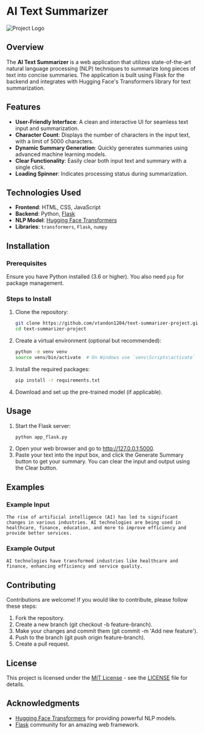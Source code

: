 # AI Text Summarizer

![Project Logo](https://via.placeholder.com/150) <!-- Replace with your project logo if available -->

## Overview

The **AI Text Summarizer** is a web application that utilizes state-of-the-art natural language processing (NLP) techniques to summarize long pieces of text into concise summaries. The application is built using Flask for the backend and integrates with Hugging Face's Transformers library for text summarization. 

## Features

- **User-Friendly Interface**: A clean and interactive UI for seamless text input and summarization.
- **Character Count**: Displays the number of characters in the input text, with a limit of 5000 characters.
- **Dynamic Summary Generation**: Quickly generates summaries using advanced machine learning models.
- **Clear Functionality**: Easily clear both input text and summary with a single click.
- **Loading Spinner**: Indicates processing status during summarization.

## Technologies Used

- **Frontend**: HTML, CSS, JavaScript
- **Backend**: Python, [Flask](https://flask.palletsprojects.com/)
- **NLP Model**: [Hugging Face Transformers](https://huggingface.co/docs/transformers/index)
- **Libraries**: `transformers`, `Flask`, `numpy`

## Installation

### Prerequisites

Ensure you have Python installed (3.6 or higher). You also need `pip` for package management.

### Steps to Install

1. Clone the repository:

   ```bash
   git clone https://github.com/vtandon1204/text-summarizer-project.git
   cd text-summarizer-project

2. Create a virtual environment (optional but recommended):
    ```bash
    python -m venv venv
    source venv/bin/activate  # On Windows use `venv\Scripts\activate`
3. Install the required packages:
    ```bash
    pip install -r requirements.txt
4. Download and set up the pre-trained model (if applicable).


## Usage
1. Start the Flask server:
    ```bash
    python app_flask.py
2. Open your web browser and go to http://127.0.0.1:5000.
3. Paste your text into the input box, and click the Generate Summary button to get your summary. You can clear the input and output using the Clear button.

## Examples
### Example Input
    The rise of artificial intelligence (AI) has led to significant changes in various industries. AI technologies are being used in healthcare, finance, education, and more to improve efficiency and provide better services.
### Example Output
    AI technologies have transformed industries like healthcare and finance, enhancing efficiency and service quality.
## Contributing

Contributions are welcome! If you would like to contribute, please follow these steps:

1. Fork the repository.
2. Create a new branch (git checkout -b feature-branch).
3. Make your changes and commit them (git commit -m 'Add new feature').
4. Push to the branch (git push origin feature-branch).
5. Create a pull request.

## License

This project is licensed under the [MIT License](https://github.com/vtandon1204/text-summarizer-project/blob/main/LICENSE) - see the [LICENSE](https://github.com/vtandon1204/text-summarizer-project/blob/main/LICENSE) file for details.


## Acknowledgments
- [Hugging Face Transformers](https://huggingface.co/docs/transformers/index) for providing powerful NLP models.
- [Flask](https://flask.palletsprojects.com/) community for an amazing web framework.